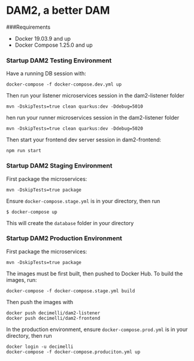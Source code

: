 # DAM2, a better DAM
###Requirements
- Docker 19.03.9 and up
- Docker Compose 1.25.0 and up

### Startup DAM2 Testing Environment
Have a running DB session with:
```$xslt
docker-compose -f docker-compose.dev.yml up
```
Then run your listener microservices session in the dam2-listener folder
```$xslt
mvn -DskipTests=true clean quarkus:dev -Ddebug=5010
```
hen run your runner microservices session in the dam2-listener folder
```$xslt
mvn -DskipTests=true clean quarkus:dev -Ddebug=5020
```
Then start your frontend dev server session in dam2-frontend:
```$xslt
npm run start
```

### Startup DAM2 Staging Environment
First package the microservices:
```$xslt
mvn -DskipTests=true package
```
Ensure `docker-compose.stage.yml` is in your directory, then run
```$xslt
$ docker-compose up
```
This will create the `database` folder in your directory

### Startup DAM2 Production Environment
First package the microservices:
```$xslt
mvn -DskipTests=true package
```
The images must be first built, then pushed to Docker Hub. To build the images, run:
```$xslt
docker-compose -f docker-compose.stage.yml build
```
Then push the images with
```$xslt
docker push decimelli/dam2-listener
docker push decimelli/dam2-frontend
```
In the production environment, ensure `docker-compose.prod.yml` is in your directory, then run
```$xslt
docker login -u decimelli
docker-compose -f docker-compose.produciton.yml up
```


